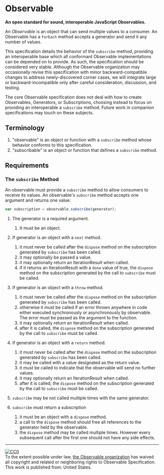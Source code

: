 # Observable

**An open standard for sound, interoperable JavaScript Observables.**

An *Observable* is an object that can send multiple values to a consumer.  An Observable has a `forEach` method accepts a generator and send it any number of values.

This specification details the behavior of the `subscribe` method, providing an interoperable base which all conformant Observable implementations can be depended on to provide. As such, the specification should be considered very stable. Although the Observable organization may occasionally revise this specification with minor backward-compatible changes to address newly-discovered corner cases, we will integrate large or backward-incompatible only after careful consideration, discussion, and testing.

The core Observable specification does not deal with how to create Observables, Generators, or Subscriptions, choosing instead to focus on providing an interoperable a `subscribe` method. Future work in companion specifications may touch on these subjects.

## Terminology

1. "observable" is an object or function with a `subscribe` method whose behavior conforms to this specification.
1. "subscribable" is an object or function that defines a `subscribe` method.

## Requirements

### The `subscribe` Method

An observable must provide a `subscribe` method to allow consumers to receive its values. An observable's `subscribe` method accepts one argument and returns one value:

```js
var subscription = observable.subscribe(generator);
```

1. The generator is a required argument.
    1. It must be an object.
1. If generator is an object with a `next` method.
    1. it must never be called after the `dispose` method on the subscription generated by `subscribe` has been called.
    1. it may optionally be passed a value.
    1. it may optionally return an IterationResult when called.
    1. if it returns an IterationResult with a `done` value of true, the `dispose` method on the subscription generated by the call to `subscribe` must be called.
1. If generator is an object with a `throw` method.
    1. it must never be called after the `dispose` method on the subscription generated by `subscribe` has been called.
    1. otherwise it must be called if an error thrown anywhere in code either executed synchronously or asynchronously by observable. The error must be passed as the argument to the function.
    1. it may optionally return an IterationResult when called.
    1. after it is called, the `dispose` method on the subscription generated by the call to `subscribe` must be called.
1. If generator is an object with a `return` method.
    1. it must never be called after the `dispose` method on the subscription generated by `subscribe` has been called.
    1. it may be called with a value designated as the return value.
    1. it must be called to indicate that the observable will send no further values.
    1. it may optionally return an IterationResult when called.
    1. after it is called, the `dispose` method on the subscription generated by the call to `subscribe` must be called.

1. `subscribe` may be not called multiple times with the same generator.
1. `subscribe` must return a subscription
    1. it must be an object with a `dispose` method.
    1. a call to the `dispose` method should free all references to the generator held by the observable.
    1. the `dispose` method may be called multiple times. However every subsequent call after the first one should not have any side effects.

---

<p xmlns:dct="http://purl.org/dc/terms/" xmlns:vcard="http://www.w3.org/2001/vcard-rdf/3.0#">
  <a rel="license"
     href="https://creativecommons.org/publicdomain/zero/1.0/">
    <img src="https://i.creativecommons.org/p/zero/1.0/88x31.png" style="border-style: none;" alt="CC0" />
  </a>
  <br />
  To the extent possible under law,
  <a rel="dct:publisher"
     href="https://github.com/observable-spec">
    <span property="dct:title">the Observable organization</span></a>
  has waived all copyright and related or neighboring rights to
  <span property="dct:title">Observable Specification</span>.
This work is published from:
<span property="vcard:Country" datatype="dct:ISO3166"
      content="US" about="https://github.com/observable-spec">
  United States</span>.
</p>
